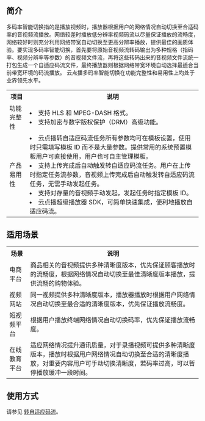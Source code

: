 ## 简介
多码率智能切换指的是播放视频时，播放器根据用户的网络情况自动切换至合适码率的音视频流播放。网络较差时播放低分辨率视频码流以尽量保证播放的流畅度，网络较好时则充分利用网络带宽自动切换至更高分辨率播放，提供最佳的画质体验。要实现多码率智能切换，首先要将原始音视频流转码输出为多种规格（指码率、视频分辨率等参数）的音视频文件流，再将这些转码出来的音视频文件流统一打包生成一个自适应码流文件，最终播放器则根据网络带宽环境自动选择最适合当前带宽环境的码流播放。
云点播多码率智能切换在功能完整性和易用性上均处于业界领先水平。

<table>
    <tr>
        <th>
            项目               
        </th>
				<th>
           说明
        </th>
    </tr>
		 <tr>
        <td>
            功能完整性
        </td>
				<td>
				<li>支持 HLS 和 MPEG-DASH 格式。</li>
				<li>支持加密与数字版权保护（DRM）高级功能。</li>
        </td>
 </tr>
	 <tr>
        <td>
            产品易用性
        </td>
				<td>
				<li>云点播转自适应码流任务所有参数均可在模板设置，使用时只需填写模板 ID 而不是大量参数。提供常用的系统预置模板用户可直接使用，用户也可自主管理模板。</li>
				<li>支持上传完成后自动触发转自适应码流任务。用户在上传时指定任务流参数，音视频上传完成后自动触发转自适应码流任务，无需手动发起任务。</li>
				<li>支持对存量的音视频手动发起，发起任务时指定模板 ID。</li>
				<li>云点播超级播放器 SDK，可简单快速集成，便利地播放自适应码流。</li>
        </td>
 </tr>
</table>

## 适用场景
<table>
    <tr>
        <th>
            场景               
        </th>
				<th>
           说明
        </th>
    </tr>
		<tr>
        <td>
            电商平台
        </td>
				<td>
				商品相关的音视频提供多种清晰度版本，优先保证顾客播放时的流畅度，根据网络情况自动切换至最佳清晰度版本播放，提供流畅的购物体验。
        </td>
    </tr>
	<tr>
        <td>
            视频网站
        </td>
				<td>
				同一视频提供多种清晰度版本，播放器播放时根据用户网络情况自动切换至最合适的清晰度版本，优先保证播放流畅度。
        </td>
 </tr>
 <tr>
        <td>
            短视频平台
        </td>
				<td>
				根据用户播放终端网络情况自动切换码率，优先保证播放流畅度。
        </td>
 </tr>
  <tr>
        <td>
            在线教育平台
        </td>
				<td>
				适应网络情况提升通讯质量，对于录播视频可提供多种清晰度版本，播放时根据用户网络情况自动切换至合适的清晰度播放，对重要内容用户可手动切换清晰度，若码率过高，可以暂停播放缓冲一段时间。
        </td>
 </tr>
</table>

## 使用方式
请参见 [转自适应码流](https://cloud.tencent.com/document/product/266/34071)。
